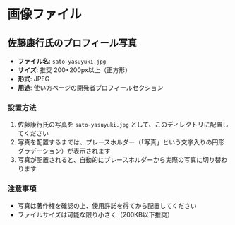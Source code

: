 # 画像ファイル

## 佐藤康行氏のプロフィール写真

- **ファイル名**: `sato-yasuyuki.jpg`
- **サイズ**: 推奨 200×200px以上（正方形）
- **形式**: JPEG
- **用途**: 使い方ページの開発者プロフィールセクション

### 設置方法

1. 佐藤康行氏の写真を `sato-yasuyuki.jpg` として、このディレクトリに配置してください
2. 写真を配置するまでは、プレースホルダー（「写真」という文字入りの円形グラデーション）が表示されます
3. 写真が配置されると、自動的にプレースホルダーから実際の写真に切り替わります

### 注意事項

- 写真は著作権を確認の上、使用許諾を得てから配置してください
- ファイルサイズは可能な限り小さく（200KB以下推奨）

